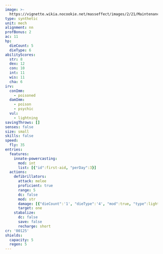 ```yaml
---
image: >-
  https://vignette.wikia.nocookie.net/masseffect/images/2/21/Maintenance_Drone.png/revision/latest/scale-to-width-down/350?cb=20100909024927
type: synthetic
unit: mech
alignment: nn
profBonus: 2
ac: 11
hp:
  dieCount: 5
  dieType: 6
abilityScores:
  str: 8
  dex: 12
  con: 10
  int: 11
  wis: 11
  cha: 6
irv:
  conImm:
    - poisoned
  damImm:
    - poison
    - psychic
  vul:
    - lightning
savingThrows: []
senses: false
size: small
skills: false
speed:
  fly: 35
entries:
  features:
    innate-powercasting:
      mod: int
      list: [{"id":first-aid, "perDay":3}]
  actions:
    defibrillators:
      attack: melee
      proficient: true
      range: 5
      dc: false
      mod: str
      damage: [{"dieCount":'1', "dieType":'4', "mod":true, "type":lightning}]
      target: one
    stabalize:
      dc: false
      save: false
      recharge: short
cr: '00125'
shields:
  capacity: 5
  regen: 5
---
```

